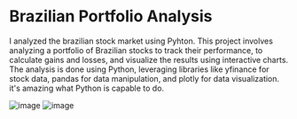 # Brazilian Portfolio Analysis
I analyzed the brazilian stock market using Pyhton.
This project involves analyzing a portfolio of Brazilian stocks to track their performance, to calculate gains and losses, and visualize the results using interactive charts. The analysis is done using Python, leveraging libraries like yfinance for stock data, pandas for data manipulation, and plotly for data visualization. it's amazing what Python is capable to do.

![image](https://github.com/user-attachments/assets/e8e97713-d761-44e9-9b3f-bd23a64c70b5)
![image](https://github.com/user-attachments/assets/3ab79fc0-43ea-40d5-903c-742033e875a6)
